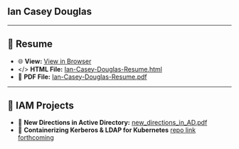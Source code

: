 ## Ian Casey Douglas

---

## 📁 Resume

- 🌐 **View:** [View in Browser](https://htmlpreview.github.io/?https://github.com/iancaseydouglas/resume/blob/main/Ian-Casey-Douglas-Resume.html)
- </> **HTML File:** [Ian-Casey-Douglas-Resume.html](./Ian-Casey-Douglas-Resume.html)
- 📄 **PDF File:** [Ian-Casey-Douglas-Resume.pdf](./Ian-Casey-Douglas-Resume.pdf)

---

## 📘 IAM Projects

- 🔷 **New Directions in Active Directory:** [new_directions_in_AD.pdf](./new_directions_in_AD.pdf)
- 🔷 **Containerizing Kerberos & LDAP for Kubernetes** [repo link forthcoming](./new_directions_in_AD.pdf)

